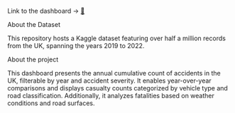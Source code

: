Link to the dashboard → [🔗](https://public.tableau.com/views/RoadAccidentAnalysis_17196601842140/RoadAccident?:language=en-US&:sid=&:redirect=auth&:display_count=n&:origin=viz_share_link)

About the Dataset

This repository hosts a Kaggle dataset featuring over half a million records from the UK, spanning the years 2019 to 2022.

About the project

This dashboard presents the annual cumulative count of accidents in the UK, filterable by year and accident severity. It enables year-over-year comparisons and displays casualty counts categorized by vehicle type and road classification. Additionally, it analyzes fatalities based on weather conditions and road surfaces.
